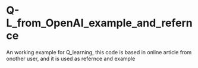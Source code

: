 # Q-L_from_OpenAI_example_and_refernce
An working example for Q_learning, this code is based in online article from onother user, and it is used as refernce and example
